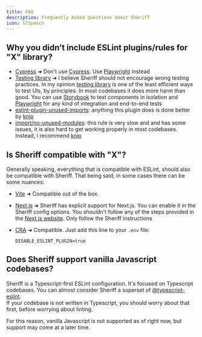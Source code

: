 ```yaml
---
title: FAQ
description: Frequently Asked Questions about Sheriff
icon: SlSpeech
---
```


## Why you didn’t include ESLint plugins/rules for "X" library?

- [Cypress](https://github.com/cypress-io/eslint-plugin-cypress) ➜ Don't use [Cypress](https://www.cypress.io/). Use [Playwright](https://playwright.dev/) instead
- [Testing library](https://github.com/testing-library/eslint-plugin-testing-library) ➜ I believe Sheriff should not encourage wrong testing practices. In my opinion [testing library](https://github.com/testing-library) is one of the least efficient ways to test UIs, by principles. In most codebases it does more harm than good. You can use [Storybook](https://github.com/storybookjs/storybook) to test components in isolation and [Playwright](https://playwright.dev/) for any kind of integration and end-to-end tests
- [eslint-plugin-unused-imports](https://github.com/sweepline/eslint-plugin-unused-imports): anything this plugin does is done better by [knip](https://github.com/webpro/knip)
- [import/no-unused-modules](https://github.com/import-js/eslint-plugin-import/blob/main/docs/rules/no-unused-modules.md): this rule is very slow and and has some issues, it is also hard to get working properly in most codebases. Instead, i recommend [knip](https://github.com/webpro/knip)

## Is Sheriff compatible with "X"?

Generally speaking, everything that is compatible with ESLint, should also be compatible with Sheriff. That being said, in some cases there can be some nuances:

- [Vite](https://vitejs.dev/) ➜ Compatible out of the box.
- [Next.js](https://github.com/vercel/next.js) ➜ Sheriff has explicit support for Next.js. You can enable it in the Sheriff config options. You shouldn't follow any of the steps provided in the [Next.js website](https://nextjs.org/docs/pages/building-your-application/configuring/eslint). Only follow the Sheriff instructions
- [CRA](https://create-react-app.dev/) ➜ Compatible. Just add this line to your `.env` file:

  ```dotenv title=".env"
  DISABLE_ESLINT_PLUGIN=true
  ```

## Does Sheriff support vanilla Javascript codebases?

Sheriff is a Typescript-first ESLint configuration. It's focused on Typescript codebases. You can almost consider Sheriff a superset of [@typescript-eslint](https://typescript-eslint.io/). <br />
If your codebase is not written in Typescript, you should worry about that first, before worrying about linting.

For this reason, vanilla Javascript is not supported as of right now, but support may come at a later time.
